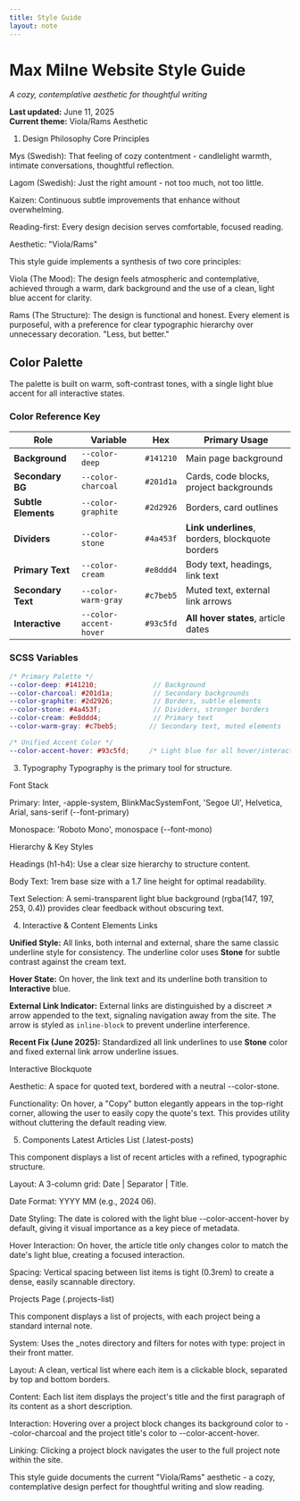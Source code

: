 ```yaml
---
title: Style Guide
layout: note
---
```


# Max Milne Website Style Guide
*A cozy, contemplative aesthetic for thoughtful writing*

**Last updated:** June 11, 2025  
**Current theme:** Viola/Rams Aesthetic

1. Design Philosophy
Core Principles

Mys (Swedish): That feeling of cozy contentment - candlelight warmth, intimate conversations, thoughtful reflection.

Lagom (Swedish): Just the right amount - not too much, not too little.

Kaizen: Continuous subtle improvements that enhance without overwhelming.

Reading-first: Every design decision serves comfortable, focused reading.

Aesthetic: "Viola/Rams"

This style guide implements a synthesis of two core principles:

Viola (The Mood): The design feels atmospheric and contemplative, achieved through a warm, dark background and the use of a clean, light blue accent for clarity.

Rams (The Structure): The design is functional and honest. Every element is purposeful, with a preference for clear typographic hierarchy over unnecessary decoration. "Less, but better."

## Color Palette
The palette is built on warm, soft-contrast tones, with a single light blue accent for all interactive states.

### Color Reference Key

| Role | Variable | Hex | Primary Usage |
|------|----------|-----|---------------|
| **Background** | `--color-deep` | `#141210` | Main page background |
| **Secondary BG** | `--color-charcoal` | `#201d1a` | Cards, code blocks, project backgrounds |
| **Subtle Elements** | `--color-graphite` | `#2d2926` | Borders, card outlines |
| **Dividers** | `--color-stone` | `#4a453f` | **Link underlines**, borders, blockquote borders |
| **Primary Text** | `--color-cream` | `#e8ddd4` | Body text, headings, link text |
| **Secondary Text** | `--color-warm-gray` | `#c7beb5` | Muted text, external link arrows |
| **Interactive** | `--color-accent-hover` | `#93c5fd` | **All hover states**, article dates |

### SCSS Variables

```scss
/* Primary Palette */
--color-deep: #141210;              // Background
--color-charcoal: #201d1a;          // Secondary backgrounds
--color-graphite: #2d2926;          // Borders, subtle elements
--color-stone: #4a453f;             // Dividers, stronger borders
--color-cream: #e8ddd4;             // Primary text
--color-warm-gray: #c7beb5;        // Secondary text, muted elements

/* Unified Accent Color */
--color-accent-hover: #93c5fd;     /* Light blue for all hover/interactive states */
```

3. Typography
Typography is the primary tool for structure.

Font Stack

Primary: Inter, -apple-system, BlinkMacSystemFont, 'Segoe UI', Helvetica, Arial, sans-serif (--font-primary)

Monospace: 'Roboto Mono', monospace (--font-mono)

Hierarchy & Key Styles

Headings (h1-h4): Use a clear size hierarchy to structure content.

Body Text: 1rem base size with a 1.7 line height for optimal readability.

Text Selection: A semi-transparent light blue background (rgba(147, 197, 253, 0.4)) provides clear feedback without obscuring text.

4. Interactive & Content Elements
Links

**Unified Style:** All links, both internal and external, share the same classic underline style for consistency. The underline color uses **Stone** for subtle contrast against the cream text.

**Hover State:** On hover, the link text and its underline both transition to **Interactive** blue.

**External Link Indicator:** External links are distinguished by a discreet ↗ arrow appended to the text, signaling navigation away from the site. The arrow is styled as `inline-block` to prevent underline interference.

**Recent Fix (June 2025):** Standardized all link underlines to use **Stone** color and fixed external link arrow underline issues.

Interactive Blockquote

Aesthetic: A space for quoted text, bordered with a neutral --color-stone.

Functionality: On hover, a "Copy" button elegantly appears in the top-right corner, allowing the user to easily copy the quote's text. This provides utility without cluttering the default reading view.

5. Components
Latest Articles List (.latest-posts)

This component displays a list of recent articles with a refined, typographic structure.

Layout: A 3-column grid: Date | Separator | Title.

Date Format: YYYY MM (e.g., 2024 06).

Date Styling: The date is colored with the light blue --color-accent-hover by default, giving it visual importance as a key piece of metadata.

Hover Interaction: On hover, the article title only changes color to match the date's light blue, creating a focused interaction.

Spacing: Vertical spacing between list items is tight (0.3rem) to create a dense, easily scannable directory.

Projects Page (.projects-list)

This component displays a list of projects, with each project being a standard internal note.

System: Uses the _notes directory and filters for notes with type: project in their front matter.

Layout: A clean, vertical list where each item is a clickable block, separated by top and bottom borders.

Content: Each list item displays the project's title and the first paragraph of its content as a short description.

Interaction: Hovering over a project block changes its background color to --color-charcoal and the project title's color to --color-accent-hover.

Linking: Clicking a project block navigates the user to the full project note within the site.

This style guide documents the current "Viola/Rams" aesthetic - a cozy, contemplative design perfect for thoughtful writing and slow reading.

